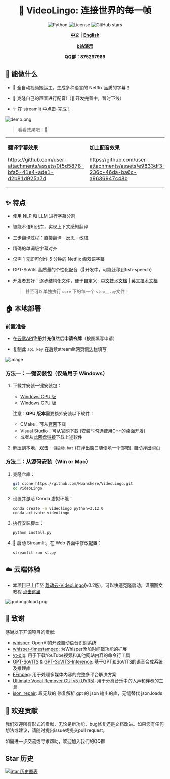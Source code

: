 <div align="center">

# 🌉 VideoLingo: 连接世界的每一帧

![Python](https://img.shields.io/badge/python-v3.12-blue.svg)
![License](https://img.shields.io/badge/license-MIT-green.svg)
![GitHub stars](https://img.shields.io/github/stars/Huanshere/VideoLingo.svg)

[**中文**](README.md) | [**English**](README.en.md)

[**b站演示**](https://www.bilibili.com/video/BV1QsYXeGEPP/)

**QQ群：875297969**

</div>

## 🌟 能做什么

- 🍖 全自动视频搬运工，生成多种语言的 Netflix 品质的字幕！

- 🎤 克隆自己的声音进行配音!（🚧 开发完善中，暂时下线）

- ✨ 在 streamlit 中点击-完成！

![demo.png](https://files.catbox.moe/clsmt9.png)

> 看看效果吧！💪

<table>
<tr>
<td width="50%">

**翻译字幕效果**

https://github.com/user-attachments/assets/0f5d5878-bfa5-41e4-ade1-d2b81d925a7d

</td>
<td width="50%">

**加上配音效果**

https://github.com/user-attachments/assets/e9833df3-236c-46da-ba6c-a9636947c48b

</td>
</tr>
</table>

## ✨ 特点

- 使用 NLP 和 LLM 进行字幕分割

- 智能术语知识库，实现上下文感知翻译

- 三步翻译过程：直接翻译 - 反思 - 改进

- 精确的单词级字幕对齐

- 仅需 1 元即可创作 5 分钟的 Netflix 级双语字幕

- GPT-SoVits 高质量的个性化配音（🚧开发中，可能迁移到fish-speech）

- 开发者友好：逐步结构化文件，便于自定义 : [中文技术文档](./docs/README_guide_zh.md) | [英文技术文档](./docs/README_guide_en.md) 
   > 甚至可以单独执行 `core` 下的每一个 `step__.py`文件！



## 🏠 本地部署

### 前置准备

- 在[云雾API](https://api.wlai.vip/register?aff=TXMB)**注册**并**充值**然后**申请令牌**（按图填写申请）

- 复制此 `api_key` 在后续streamlit网页侧边栏填写

![image](https://github.com/user-attachments/assets/6e1b6fa8-f50a-4ac7-acb8-24d186645749)


### 方法一：一键安装包（仅适用于 Windows）

1. 下载并安装一键安装包：
   - [Windows CPU 版](https://vip.123pan.cn/1817874751/7908462)
   - [Windows GPU 版](https://vip.123pan.cn/1817874751/7909068)

   注意：**GPU 版本**需要额外安装以下软件：
   - CMake：可从[官网](https://cmake.org/download/)下载
   - Visual Studio：可从[官网](https://visualstudio.microsoft.com/downloads/)下载 (安装时勾选使用C++的桌面开发)
   - 或者从[此网盘链接](https://www.123pan.com/s/2pDvjv-PnOPH)下载上述软件

2. 解压到本地，双击 `一键启动.bat` (在弹出窗口随便填一个邮箱), 自动弹出网页

### 方法二：从源码安装（Win or Mac）

1. 克隆仓库：

   ```bash
   git clone https://github.com/Huanshere/VideoLingo.git
   cd VideoLingo
   ```

2. 设置并激活 Conda 虚拟环境：

   ```bash
   conda create -n videolingo python=3.12.0
   conda activate videolingo
   ```

3. 执行安装脚本：

   ```bash
   python install.py
   ```

4. 🎉 启动 Streamlit，在 Web 界面中修改配置：
   ```bash
   streamlit run st.py
   ```

## ☁️ 云端体验

- 本项目已上传至 [趋动云-VideoLingo](https://open.virtaicloud.com/web/project/detail/480194078119297024)(v0.2版)，可以快速克隆启动，详细图文教程 [点击这里](docs/趋动云使用说明.md)

![qudongcloud.png](https://files.catbox.moe/ia9v1d.png)

## 🙏 致谢

感谢以下开源项目的贡献:

- [whisper](https://github.com/openai/whisper): OpenAI的开源自动语音识别系统
- [whisper-timestamped](https://github.com/linto-ai/whisper-timestamped): 为Whisper添加时间戳功能的扩展
- [yt-dlp](https://github.com/yt-dlp/yt-dlp): 用于下载YouTube视频和其他网站内容的命令行工具
- [GPT-SoVITS](https://github.com/RVC-Project/GPT-SoVITS) & [GPT-SoVITS-Inference](https://github.com/X-T-E-R/GPT-SoVITS-Inference): 基于GPT和SoVITS的语音合成系统及推理库
- [FFmpeg](https://github.com/FFmpeg/FFmpeg): 用于处理多媒体内容的完整多平台解决方案
- [Ultimate Vocal Remover GUI v5 (UVR5)](https://github.com/Anjok07/ultimatevocalremovergui): 用于分离音乐中的人声和伴奏的工具
- [json_repair](https://github.com/mangiucugna/json_repair): 超无敌的 修复解析 gpt 的 json 输出的库，无缝替代 json.loads

## 🤝 欢迎贡献

我们欢迎所有形式的贡献，无论是新功能、bug修复还是文档改进。如果您有任何想法或建议，请随时提出issue或提交pull request。

如需进一步交流或寻求帮助，欢迎加入我们的QQ群

## Star 历史

[![Star 历史图表](https://api.star-history.com/svg?repos=Huanshere/VideoLingo&type=Timeline)](https://star-history.com/#Huanshere/VideoLingo)
